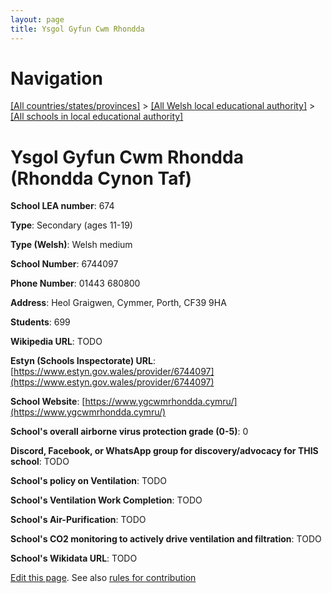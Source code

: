 ```yaml
---
layout: page
title: Ysgol Gyfun Cwm Rhondda
---
```

# Navigation

[[All countries/states/provinces]](../../..) > [[All Welsh local educational authority]](../..) > [[All schools in local educational authority]](..)

# Ysgol Gyfun Cwm Rhondda (Rhondda Cynon Taf)

**School LEA number**: 674

**Type**: Secondary (ages 11-19)

**Type (Welsh)**: Welsh medium

**School Number**: 6744097

**Phone Number**: 01443 680800

**Address**: Heol Graigwen, Cymmer, Porth, CF39 9HA

**Students**: 699

**Wikipedia URL**: TODO

**Estyn (Schools Inspectorate) URL**: [https://www.estyn.gov.wales/provider/6744097](https://www.estyn.gov.wales/provider/6744097)

**School Website**: [https://www.ygcwmrhondda.cymru/](https://www.ygcwmrhondda.cymru/)

**School's overall airborne virus protection grade (0-5)**: 0

**Discord, Facebook, or WhatsApp group for discovery/advocacy for THIS school**: TODO

**School's policy on Ventilation**: TODO

**School's Ventilation Work Completion**: TODO

**School's Air-Purification**: TODO

**School's CO2 monitoring to actively drive ventilation and filtration**: TODO

**School's Wikidata URL**: TODO




[Edit this page](https://github.com/ventilate-schools/Wales/edit/prif/./Rhondda_Cynon_Taf/Ysgol_Gyfun_Cwm_Rhondda.md). See also [rules for contribution](../../../contribution-rules/)